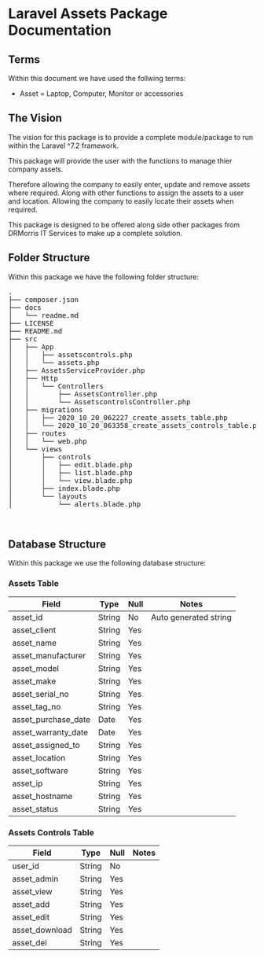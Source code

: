 # Laravel Assets Package Documentation

## Terms
Within this document we have used the follwing terms:

- Asset = Laptop, Computer, Monitor or accessories

## The Vision
The vision for this package is to provide a complete module/package to run within the Laravel ^7.2 framework.  

This package will provide the user with the functions to manage thier company assets.

Therefore allowing the company to easily enter, update and remove assets where required.  Along with other functions to assign the assets to a user and location.
Allowing the company to easily locate their assets when required.

This package is designed to be offered along side other packages from DRMorris IT Services to make up a complete solution.


## Folder Structure
Within this package we have the following folder structure:

<pre>
.
├── composer.json
├── docs
│   └── readme.md
├── LICENSE
├── README.md
├── src
│   ├── App
│   │   ├── assetscontrols.php
│   │   └── assets.php
│   ├── AssetsServiceProvider.php
│   ├── Http
│   │   └── Controllers
│   │       ├── AssetsController.php
│   │       └── AssetscontrolsController.php
│   ├── migrations
│   │   ├── 2020_10_20_062227_create_assets_table.php
│   │   └── 2020_10_20_063358_create_assets_controls_table.php
│   ├── routes
│   │   └── web.php
│   └── views
│       ├── controls
│       │   ├── edit.blade.php
│       │   ├── list.blade.php
│       │   └── view.blade.php
│       ├── index.blade.php
│       └── layouts
│           └── alerts.blade.php


</pre>

## Database Structure

Within this package we use the following database structure:

### Assets Table

|Field|Type   |Null   |Notes   |
|-----|-------|-------|--------|
|asset_id|String|No|Auto generated string|
|asset_client|String|Yes||
|asset_name|String|Yes||
|asset_manufacturer|String|Yes||
|asset_model|String|Yes||
|asset_make|String|Yes||
|asset_serial_no|String|Yes||
|asset_tag_no|String|Yes||
|asset_purchase_date|Date|Yes||
|asset_warranty_date|Date|Yes||
|asset_assigned_to|String|Yes||
|asset_location|String|Yes||
|asset_software|String|Yes||
|asset_ip|String|Yes||
|asset_hostname|String|Yes||
|asset_status|String|Yes||


### Assets Controls Table

|Field|Type   |Null   |Notes   |
|-----|-------|-------|--------|
|user_id|String|No||
|asset_admin|String|Yes||
|asset_view|String|Yes||
|asset_add|String|Yes||
|asset_edit|String|Yes||
|asset_download|String|Yes||
|asset_del|String|Yes||
